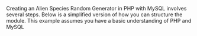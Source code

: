 Creating an Alien Species Random Generator in PHP with MySQL involves several steps.
Below is a simplified version of how you can structure the module. 
This example assumes you have a basic understanding of PHP and MySQL
